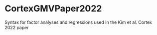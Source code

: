 # CortexGMVPaper2022
Syntax for factor analyses and regressions used in the Kim et al. Cortex 2022 paper
